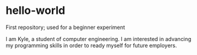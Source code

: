 # hello-world
First repository; used for a beginner experiment

I am Kyle, a student of computer engineering. I am interested in advancing my programming skills in order to ready myself for future employers.
